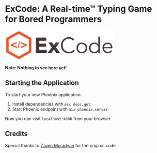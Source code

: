 # ExCode: A Real-time™ Typing Game for Bored Programmers

![ExCodeLogo](https://raw.githubusercontent.com/benjamintanweihao/excode/master/priv/static/images/logo.png)

__Note: Nothing to see here yet!__

## Starting the Application

To start your new Phoenix application:

1. Install dependencies with `mix deps.get`
2. Start Phoenix endpoint with `mix phoenix.server`

Now you can visit `localhost:4000` from your browser.

## Credits

Special thanks to [Zaven Muradyan](https://github.com/voithos/swiftcode) for the original code.
